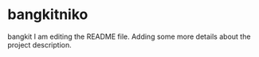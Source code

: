 # bangkitniko
bangkit
I am editing the README file. Adding some more details about the project description.
